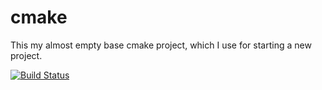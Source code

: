 # cmake

This my almost empty base cmake project, which I use for starting a new project. 

[![Build Status](https://travis-ci.com/JensKlimke/cmake.svg?token=EcPyYfVHpzFst1jwp75R&branch=master)](https://travis-ci.com/JensKlimke/cmake)

